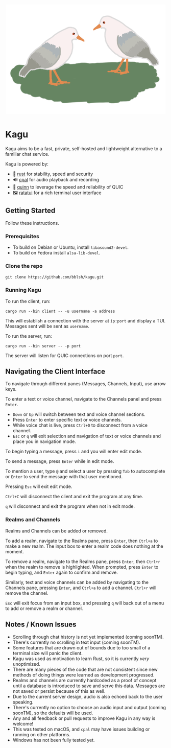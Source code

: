 <h1 align="center"><img width="500" src="kagu.png" /></h1>

# Kagu

Kagu aims to be a fast, private, self-hosted and lightweight alternative to a familiar chat service.

Kagu is powered by:
- 🚀 [rust] for stability, speed and security
- 🔊 [cpal] for audio playback and recording
- 👟 [quinn] to leverage the speed and reliability of QUIC
- 🖼️ [ratatui] for a rich terminal user interface

## Getting Started

Follow these instructions.

### Prerequisites

* To build on Debian or Ubuntu, install `libasound2-devel`.
* To build on Fedora install `alsa-lib-devel`.

### Clone the repo

```
git clone https://github.com/bblsh/kagu.git
```

### Running Kagu

To run the client, run:

```
cargo run --bin client -- -u username -a address
```

This will establish a connection with the server  at `ip:port` and display a TUI. Messages sent will be sent as `username`.

To run the server, run:

```
cargo run --bin server -- -p port
```

The server will listen for QUIC connections on port `port`.

## Navigating the Client Interface
To navigate through different panes (Messages, Channels, Input), use arrow keys.

To enter a text or voice channel, navigate to the Channels panel and press `Enter`.
- `Down` or `Up` will switch between text and voice channel sections.
- Press `Enter` to enter specific text or voice channels.
- While voice chat is live, press `Ctrl+D` to disconnect from a voice channel.
- `Esc` or `q` will exit selection and navigation of text or voice channels and place you in navigation mode.

To begin typing a message, press `i` and you will enter edit mode.

To send a message, press `Enter` while in edit mode.

To mention a user, type `@` and select a user by pressing `Tab` to autocomplete or `Enter` to send the message with that user mentioned.

Pressing `Esc` will exit edit mode.

`Ctrl+C` will disconnect the client and exit the program at any time.

`q` will disconnect and exit the program when not in edit mode.

### Realms and Channels
Realms and Channels can be added or removed.

To add a realm, navigate to the Realms pane, press `Enter`, then `Ctrl+a` to make a new realm. The input box to enter a realm code does nothing at the moment.

To remove a realm, navigate to the Realms pane, press `Enter`, then `Ctrl+r` when the realm to remove is highlighted. When prompted, press `Enter` to begin typing, and `Enter` again to confirm and remove.

Similarly, text and voice channels can be added by navigating to the Channels pane, pressing `Enter`, and `Ctrl+a` to add a channel. `Ctrl+r` will remove the channel.

`Esc` will exit focus from an input box, and pressing `q` will back out of a menu to add or remove a realm or channel.

## Notes / Known Issues

* Scrolling through chat history is not yet implemented (coming soonTM).
* There's currently no scrolling in text input (coming soonTM).
* Some features that are drawn out of bounds due to too small of a terminal size will panic the client.
* Kagu was used as motivation to learn Rust, so it is currently *very* unoptimized.
* There are many pieces of the code that are not consistent since new methods of doing things were learned as development progressed.
* Realms and channels are currently hardcoded as a proof of concept until a database is introduced to save and serve this data. Messages are not saved or persist because of this as well.
* Due to the current server design, audio is also echoed back to the user speaking.
* There's currently no option to choose an audio input and output (coming soonTM), so the defaults will be used.
* Any and all feedback or pull requests to improve Kagu in any way is welcome!
* This was tested on macOS, and `cpal` may have issues building or running on other platforms.
* Windows has not been fully tested yet.

[rust]: https://www.rust-lang.org/
[cpal]: https://github.com/RustAudio/cpal
[quinn]: https://github.com/quinn-rs/quinn
[ratatui]: https://github.com/tui-rs-revival/ratatui
